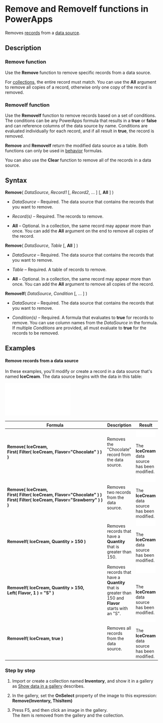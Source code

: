 <properties
	pageTitle="PowerApps: Remove and RemoveIf functions"
	description="Reference information for the Remove and RemoveIf functions in PowerApps, including syntax and examples"
	services=""
	suite="powerapps"
	documentationCenter="na"
	authors="gregli-msft"
	manager="dwrede"
	editor=""
	tags=""/>

<tags
   ms.service="powerapps"
   ms.devlang="na"
   ms.topic="article"
   ms.tgt_pltfrm="na"
   ms.workload="na"
   ms.date="10/21/2015"
   ms.author="gregli"/>

# Remove and RemoveIf functions in PowerApps #

Removes [records](working-with-tables.md) from a [data source](working-with-data-sources.md).

## Description ##

### Remove function ###

Use the **Remove** function to remove specific records from a data source.  

For [collections](working-with-data-sources.md), the entire record must match.  You can use the **All** argument to remove all copies of a record, otherwise only one copy of the record is removed. 

### RemoveIf function ###

Use the **RemoveIf** function to remove records based on a set of conditions.  The conditions can be any PowerApps formula that results in a **true** or **false** and can reference columns of the data source by name.  Conditions are evaluated individually for each record, and if all result in **true**, the record is removed.

**Remove** and **RemoveIf** return the modified data source as a table.  Both functions can only be used in [behavior](file-name.md) formulas. 

You can also use the **Clear** function to remove all of the records in a data source.

## Syntax ##

**Remove**( *DataSource*, *Record1* [, *Record2*, ... ] [, **All** ] )

- *DataSource* – Required. The data source that contains the records that you want to remove.

- *Record(s)* – Required. The records to remove.

- **All** – Optional. In a collection, the same record may appear more than once.  You can add the **All** argument on the end to remove all copies of the record.

**Remove**( *DataSource*, *Table* [, **All** ] )

- *DataSource* – Required. The data source that contains the records that you want to remove.

- *Table* – Required. A table of records to remove. 

- **All** – Optional. In a collection, the same record may appear more than once.  You can add the **All** argument to remove all copies of the record.

**RemoveIf**( *DataSource*, *Condition* [, ... ] )

- *DataSource* – Required. The data source that contains the records that you want to remove.

- *Condition(s)* – Required. A formula that evaluates to **true** for records to remove.  You can use column names from the *DataSource* in the formula.  If multiple *Conditions* are provided, all must evaluate to **true** for the records to be removed.

## Examples ##

#### Remove records from a data source ###

In these examples, you'll modify or create a record in a data source that's named **IceCream**. The data source begins with the data in this table:

![](media/function-remove-removeif/icecream.png)

| Formula | Description | Result |
|---------|-------------|--------|
| **Remove(&nbsp;IceCream,<br>First(&nbsp;Filter(&nbsp;IceCream,&nbsp;Flavor="Chocolate"&nbsp;)&nbsp;) )** | Removes the "Chocolate" record from the data source. |![](media/function-remove-removeif/icecream-no-chocolate.png)<br><br>The **IceCream** data source has been modified. |
| **Remove(&nbsp;IceCream,<br>First(&nbsp;Filter(&nbsp;IceCream,&nbsp;Flavor="Chocolate"&nbsp;)&nbsp;) First(&nbsp;Filter(&nbsp;IceCream,&nbsp;Flavor="Srawberry"&nbsp;)&nbsp;) )** | Removes two records from the data source. |![](media/function-remove-removeif/icecream-only-vanilla.png)<br><br>The **IceCream** data source has been modified. |
| **RemoveIf(&nbsp;IceCream, Quantity&nbsp;>&nbsp;150 )** | Removes records that have a **Quantity** that is greater than 150. |![](media/function-remove-removeif/icecream-only-chocolate.png)<br><br>The **IceCream** data source has been modified. |
| **RemoveIf(&nbsp;IceCream, Quantity&nbsp;>&nbsp;150, Left(&nbsp;Flavor,&nbsp;1&nbsp;) = "S" )** | Removes records that have a **Quantity** that is greater than 150 and **Flavor** starts with an "S". |![](media/function-remove-removeif/icecream-no-strawberry.png)<br><br><br>The **IceCream** data source has been modified. |
| **RemoveIf(&nbsp;IceCream, true )** | Removes all records from the data source. |![](media/function-remove-removeif/icecream-empty.png)<br><br>The **IceCream** data source has been modified. |

### Step by step ###

1. Import or create a collection named **Inventory**, and show it in a gallery as [Show data in a gallery](show-images-text-gallery-sort-filter.md) describes.

1. In the gallery, set the **OnSelect** property of the image to this expression:<br>**Remove(Inventory, ThisItem)**

1. Press F5, and then click an image in the gallery.<br>The item is removed from the gallery and the collection.